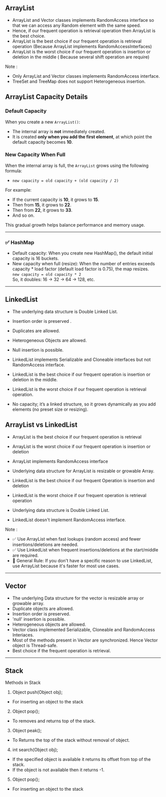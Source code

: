 ## ArrayList

* ArrayList and Vector classes implements RandomAccess interface so that we can access any Random
  element with the same
  speed.
* Hence, if our frequent operation is retrieval operation then ArrayList is the best choice.
* ArrayList is the best choice if our frequent operation is retrieval operation (Because ArrayList
  implements
  RandomAccessInterfaces)
* ArrayList is the worst choice if our frequent operation is insertion or deletion in the middle (
  Because several shift
  operation are require)

Note :

* Only ArrayList and Vector classes implements RandomAccess interface.
* TreeSet and TreeMap does not support Heterogeneous insertion.

## ArrayList Capacity Details
### Default Capacity
When you create a new `ArrayList()`:
- The internal array is **not** immediately created.
- It is created **only when you add the first element**, at which point the default capacity becomes **10**.

### New Capacity When Full
When the internal array is full, the `ArrayList` grows using the following formula:
- `new capacity = old capacity + (old capacity / 2)`

For example:
- If the current capacity is **10**, it grows to **15**.
- Then from **15**, it grows to **22**.
- Then from **22**, it grows to **33**.
- And so on.

This gradual growth helps balance performance and memory usage.

---

### ✅ HashMap
- Default capacity:
When you create new HashMap(), the default initial capacity is 16 buckets.
- New capacity when full (resize):
When the number of entries exceeds capacity * load factor (default load factor is 0.75), the map resizes.
<br> `new capacity = old capacity * 2` <br>
So, it doubles: 16 → 32 → 64 → 128, etc.

---

## LinkedList

* The underlying data structure is Double Linked List.
* Insertion order is preserved .
* Duplicates are allowed.
* Heterogeneous Objects are allowed.
* Null insertion is possible.

* LinkedList implements Serializable and Cloneable interfaces but not RandomAccess interface.
* LinkedList is the best choice if our frequent operation is insertion or deletion in the middle.
* LinkedList is the worst choice if our frequent operation is retrieval operation.

* No capacity; it’s a linked structure, so it grows dynamically as you add elements (no preset size or resizing).

## ArrayList vs LinkedList

- ArrayList is the best choice if our frequent operation is retrieval
- ArrayList is the worst choice if our frequent operation is insertion or deletion
- ArrayList implements RandomAccess interface
- Underlying data structure for ArrayList is resizable or growable Array.



- LinkedList is the best choice if our frequent Operation is insertion and deletion
- LinkedList is the worst choice if our frequent operation is retrieval operation
- Underlying data structure is Double Linked List.
- LinkedList doesn't implement RandomAccess interface.

Note :

- ✅ Use ArrayList when fast lookups (random access) and fewer insertions/deletions are needed.
- ✅ Use LinkedList when frequent insertions/deletions at the start/middle are required.
- 🚀 General Rule: If you don't have a specific reason to use LinkedList, use ArrayList because it's
  faster for most use
  cases.

---
## Vector

* The underlying Data structure for the vector is resizable array or growable array.
* Duplicate objects are allowed.
* Insertion order is preserved.
* 'null' insertion is possible.
* Heterogeneous objects are allowed.
* Vector class implemented Serializable, Cloneable and RandomAccess Interiaces.
* Most of the methods present in Vector are synchronized. Hence Vector object is Thread-safe.
* Best choice if the frequent operation is retrieval.
---
## Stack

Methods in Stack

1) Object push(Object obj);

- For inserting an object to the stack

2) Object pop();

- To removes and returns top of the stack.

3) Object peak();

- To Returns the top of the stack without removal of object.

4) int search(Object obj);

- If the specified object is available it returns its offset from top of the stack.
- If the object is not available then it returns -1.

5) Object pop();

- For inserting an object to the stack